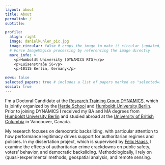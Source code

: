 ```yaml
---
layout: about
title: About
permalink: /
subtitle:

profile:
  align: right
  image: danielkuhlen_pic.jpg
  image_circular: false # crops the image to make it circular (updated) - force redeploy v3 - clean build
  # Force ImageMagick processing by referencing the image directly
  more_info: >
    <p>Humboldt University (DYNAMICS RTG)</p>
    <p>Luisenstraße 56</p>
    <p>10115 Berlin, Germany</p>

news: false 
selected_papers: true # includes a list of papers marked as "selected={true}"
social: true
---
```


I'm a Doctoral Candidate at the [Research Training Group DYNAMICS](https://www.sowi.hu-berlin.de/en/dynamics), which is jointly organized by the [Hertie School](https://www.hertie-school.org/en/) and [Humboldt University Berlin](https://www.hu-berlin.de/en/). Prior to joining DYNAMICS I received my BA and MA degrees from [Humboldt University Berlin](https://www.hu-berlin.de/en/) and studied abroad at the [University of British Columbia](https://www.ubc.ca) in Vancouver, Canada.

My research focuses on democratic backsliding, with particular attention to how performance legitimacy drives support for authoritarian regimes and policies. In my dissertation project, which is supervised by [Felix Haass](https://felixhaass.de), I examine the effects of authoritarian crime crackdowns on public safety, voters’ behavior, and democratic backsliding. Methodologically, I rely on (quasi-)experimental methods, geospatial analysis, and remote sensing.
